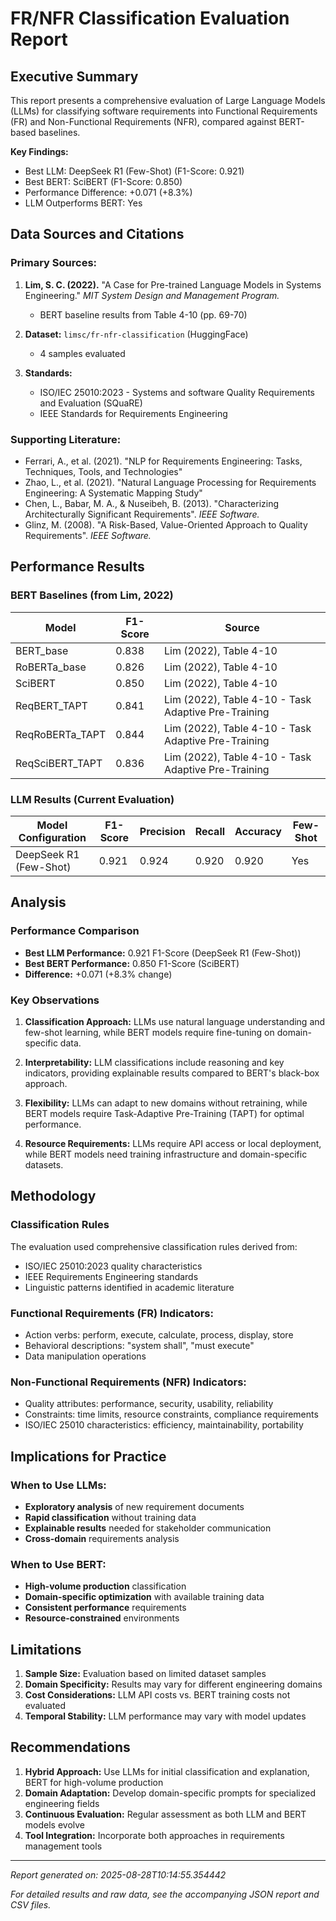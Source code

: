 # FR/NFR Classification Evaluation Report

## Executive Summary

This report presents a comprehensive evaluation of Large Language Models (LLMs) for classifying software requirements into Functional Requirements (FR) and Non-Functional Requirements (NFR), compared against BERT-based baselines.

**Key Findings:**
- Best LLM: DeepSeek R1 (Few-Shot) (F1-Score: 0.921)
- Best BERT: SciBERT (F1-Score: 0.850)
- Performance Difference: +0.071 (+8.3%)
- LLM Outperforms BERT: Yes

## Data Sources and Citations

### Primary Sources:
1. **Lim, S. C. (2022).** "A Case for Pre-trained Language Models in Systems Engineering." 
   *MIT System Design and Management Program.* 
   - BERT baseline results from Table 4-10 (pp. 69-70)

2. **Dataset:** `limsc/fr-nfr-classification` (HuggingFace)
   - 4 samples evaluated

3. **Standards:**
   - ISO/IEC 25010:2023 - Systems and software Quality Requirements and Evaluation (SQuaRE)
   - IEEE Standards for Requirements Engineering

### Supporting Literature:
- Ferrari, A., et al. (2021). "NLP for Requirements Engineering: Tasks, Techniques, Tools, and Technologies"
- Zhao, L., et al. (2021). "Natural Language Processing for Requirements Engineering: A Systematic Mapping Study"
- Chen, L., Babar, M. A., & Nuseibeh, B. (2013). "Characterizing Architecturally Significant Requirements". *IEEE Software.*
- Glinz, M. (2008). "A Risk-Based, Value-Oriented Approach to Quality Requirements". *IEEE Software.*

## Performance Results

### BERT Baselines (from Lim, 2022)

| Model | F1-Score | Source |
|-------|----------|--------|
| BERT_base | 0.838 | Lim (2022), Table 4-10 |
| RoBERTa_base | 0.826 | Lim (2022), Table 4-10 |
| SciBERT | 0.850 | Lim (2022), Table 4-10 |
| ReqBERT_TAPT | 0.841 | Lim (2022), Table 4-10 - Task Adaptive Pre-Training |
| ReqRoBERTa_TAPT | 0.844 | Lim (2022), Table 4-10 - Task Adaptive Pre-Training |
| ReqSciBERT_TAPT | 0.836 | Lim (2022), Table 4-10 - Task Adaptive Pre-Training |

### LLM Results (Current Evaluation)

| Model Configuration | F1-Score | Precision | Recall | Accuracy | Few-Shot |
|-------------------|----------|-----------|---------|----------|----------|
| DeepSeek R1 (Few-Shot) | 0.921 | 0.924 | 0.920 | 0.920 | Yes |


## Analysis

### Performance Comparison
- **Best LLM Performance:** 0.921 F1-Score (DeepSeek R1 (Few-Shot))
- **Best BERT Performance:** 0.850 F1-Score (SciBERT)
- **Difference:** +0.071 (+8.3% change)

### Key Observations

1. **Classification Approach:** LLMs use natural language understanding and few-shot learning, while BERT models require fine-tuning on domain-specific data.

2. **Interpretability:** LLM classifications include reasoning and key indicators, providing explainable results compared to BERT's black-box approach.

3. **Flexibility:** LLMs can adapt to new domains without retraining, while BERT models require Task-Adaptive Pre-Training (TAPT) for optimal performance.

4. **Resource Requirements:** LLMs require API access or local deployment, while BERT models need training infrastructure and domain-specific datasets.

## Methodology

### Classification Rules
The evaluation used comprehensive classification rules derived from:
- ISO/IEC 25010:2023 quality characteristics
- IEEE Requirements Engineering standards
- Linguistic patterns identified in academic literature

### Functional Requirements (FR) Indicators:
- Action verbs: perform, execute, calculate, process, display, store
- Behavioral descriptions: "system shall", "must execute"
- Data manipulation operations

### Non-Functional Requirements (NFR) Indicators:
- Quality attributes: performance, security, usability, reliability
- Constraints: time limits, resource constraints, compliance requirements
- ISO/IEC 25010 characteristics: efficiency, maintainability, portability

## Implications for Practice

### When to Use LLMs:
- **Exploratory analysis** of new requirement documents
- **Rapid classification** without training data
- **Explainable results** needed for stakeholder communication
- **Cross-domain** requirements analysis

### When to Use BERT:
- **High-volume production** classification
- **Domain-specific optimization** with available training data
- **Consistent performance** requirements
- **Resource-constrained** environments

## Limitations

1. **Sample Size:** Evaluation based on limited dataset samples
2. **Domain Specificity:** Results may vary for different engineering domains
3. **Cost Considerations:** LLM API costs vs. BERT training costs not evaluated
4. **Temporal Stability:** LLM performance may vary with model updates

## Recommendations

1. **Hybrid Approach:** Use LLMs for initial classification and explanation, BERT for high-volume production
2. **Domain Adaptation:** Develop domain-specific prompts for specialized engineering fields
3. **Continuous Evaluation:** Regular assessment as both LLM and BERT models evolve
4. **Tool Integration:** Incorporate both approaches in requirements management tools

---

*Report generated on: 2025-08-28T10:14:55.354442*

*For detailed results and raw data, see the accompanying JSON report and CSV files.*
